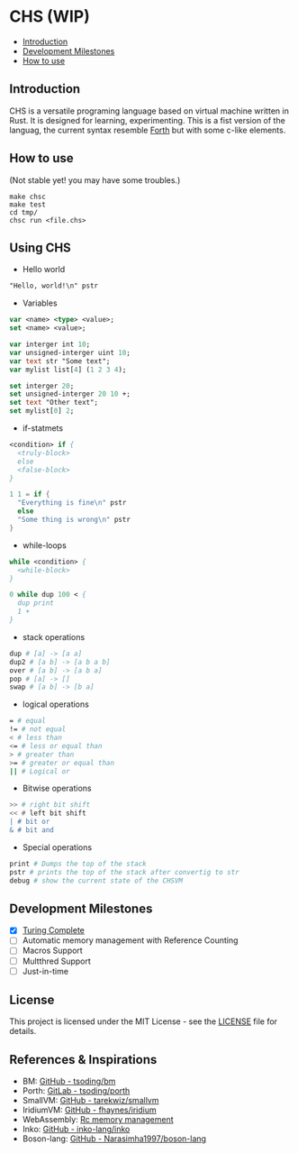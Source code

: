# CHS (WIP)

- [Introduction](#introduction)
- [Development Milestones](#development-milestones)
- [How to use](#how-to-use)

## Introduction

CHS is a versatile programing language based on virtual machine written in Rust. It is designed for learning, experimenting.
This is a fist version of the languag, the current syntax resemble [Forth](https://en.wikipedia.org/wiki/Forth_(programming_language)) but with some c-like elements.

## How to use

(Not stable yet! you may have some troubles.)

```console
make chsc
make test
cd tmp/
chsc run <file.chs>
```

## Using CHS

- Hello world

```pascal
"Hello, world!\n" pstr
```

- Variables

```pascal
var <name> <type> <value>;
set <name> <value>;
```

```pascal
var interger int 10;
var unsigned-interger uint 10;
var text str "Some text";
var mylist list[4] (1 2 3 4);

set interger 20;
set unsigned-interger 20 10 +;
set text "Other text";
set mylist[0] 2;
```

- if-statmets

```pascal
<condition> if {
  <truly-block>
  else
  <false-block>
}
```

```c
1 1 = if {
  "Everything is fine\n" pstr
  else
  "Some thing is wrong\n" pstr
}
```

- while-loops

```pascal
while <condition> {
  <while-block>
}
```

```pascal
0 while dup 100 < {
  dup print
  1 +
}
```

- stack operations

```sh
dup # [a] -> [a a]
dup2 # [a b] -> [a b a b]
over # [a b] -> [a b a]
pop # [a] -> []
swap # [a b] -> [b a]
```

- logical operations

```sh
= # equal
!= # not equal
< # less than
<= # less or equal than
> # greater than
>= # greater or equal than
|| # Logical or

```

- Bitwise operations

```sh
>> # right bit shift
<< # left bit shift
| # bit or
& # bit and
```

- Special operations

```sh
print # Dumps the top of the stack
pstr # prints the top of the stack after convertig to str
debug # show the current state of the CHSVM
```

## Development Milestones

- [X] [Turing Complete](exemples/rule110.chs)
- [ ] Automatic memory management with Reference Counting
- [ ] Macros Support
- [ ] Multthred Support
- [ ] Just-in-time

## License

This project is licensed under the MIT License - see the [LICENSE](LICENSE) file for details.

## References & Inspirations

- BM: [GitHub - tsoding/bm](https://github.com/tsoding/bm)
- Porth: [GitLab - tsoding/porth](https://gitlab.com/tsoding/porth)
- SmallVM: [GitHub - tarekwiz/smallvm](https://github.com/tarekwiz/smallvm)
- IridiumVM: [GitHub - fhaynes/iridium](https://github.com/fhaynes/iridium)
- WebAssembly: [Rc memory management](https://binji.github.io/posts/webassembly-type-checking/)
- Inko: [GitHub - inko-lang/inko](https://github.com/inko-lang/inko)
- Boson-lang: [GitHub - Narasimha1997/boson-lang](https://github.com/Narasimha1997/boson-lang)
